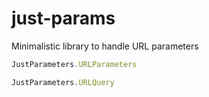 # just-params
Minimalistic library to handle URL parameters

```javascript
JustParameters.URLParameters
```

```javascript
JustParameters.URLQuery
```
